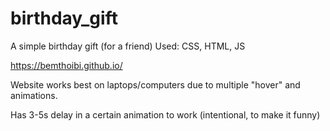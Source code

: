 # birthday_gift

A simple birthday gift (for a friend)
Used: CSS, HTML, JS

https://bemthoibi.github.io/

Website works best on laptops/computers due to multiple "hover" and animations.

Has 3-5s delay in a certain animation to work (intentional, to make it funny)
